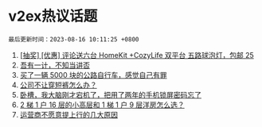 # v2ex热议话题

`最后更新时间：2023-08-16 10:11:25 +0800`

1. [[抽奖] [优惠] 评论送六台 HomeKit +CozyLife 双平台 五路球泡灯，包邮 25](https://www.v2ex.com/t/965474)
1. [吾有一计，不知当讲否](https://www.v2ex.com/t/965456)
1. [买了一辆 5000 块的公路自行车，感觉自己有罪](https://www.v2ex.com/t/965549)
1. [公司不让穿短裤怎么办？](https://www.v2ex.com/t/965489)
1. [卧槽，我大脑刚才宕机了，把用了两年的手机锁屏密码忘了](https://www.v2ex.com/t/965367)
1. [2 梯 1 户 16 层的小高层和 1 梯 1 户 9 层洋房怎么选？](https://www.v2ex.com/t/965454)
1. [运营商不愿意提上行的几大原因](https://www.v2ex.com/t/965431)

